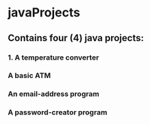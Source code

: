 # javaProjects

## Contains four (4) java projects:

### 1. A temperature converter
### A basic ATM
### An email-address program
### A password-creator program
